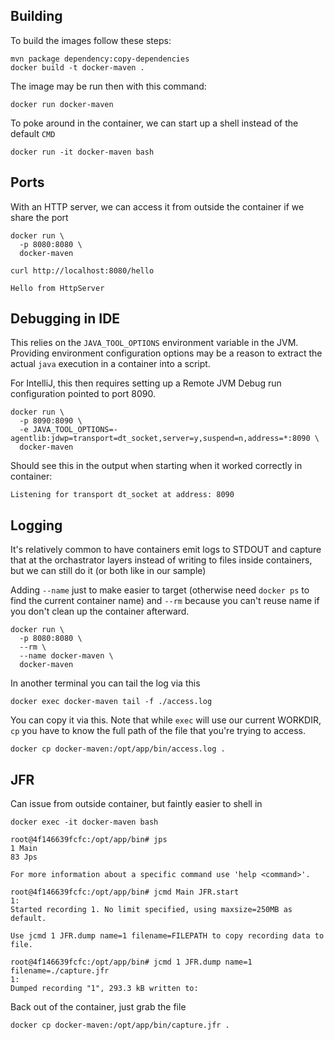 ## Building

To build the images follow these steps:

```
mvn package dependency:copy-dependencies
docker build -t docker-maven .
```

The image may be run then with this command:

```
docker run docker-maven
```

To poke around in the container, we can start up a shell instead of the default `CMD`

```
docker run -it docker-maven bash
```

## Ports

With an HTTP server, we can access it from outside the container if we share the port

```
docker run \
  -p 8080:8080 \
  docker-maven
```

```
curl http://localhost:8080/hello

Hello from HttpServer
```

## Debugging in IDE

This relies on the `JAVA_TOOL_OPTIONS` environment variable in the JVM. Providing
environment configuration options may be a reason to extract the actual `java`
execution in a container into a script.

For IntelliJ, this then requires setting up a Remote JVM Debug run configuration
pointed to port 8090.

```
docker run \
  -p 8090:8090 \
  -e JAVA_TOOL_OPTIONS=-agentlib:jdwp=transport=dt_socket,server=y,suspend=n,address=*:8090 \
  docker-maven
```

Should see this in the output when starting when it worked correctly in container:

```
Listening for transport dt_socket at address: 8090
```

## Logging

It's relatively common to have containers emit logs to STDOUT and capture that
at the orchastrator layers instead of writing to files inside containers, but
we can still do it (or both like in our sample)

Adding `--name` just to make easier to target (otherwise need `docker ps` to
find the current container name) and `--rm` because you can't reuse name if you
don't clean up the container afterward.

```
docker run \
  -p 8080:8080 \
  --rm \
  --name docker-maven \
  docker-maven
```

In another terminal you can tail the log via this

```
docker exec docker-maven tail -f ./access.log
```

You can copy it via this. Note that while `exec` will use our current WORKDIR,
`cp` you have to know the full path of the file that you're trying to access.

```
docker cp docker-maven:/opt/app/bin/access.log .
```

## JFR

Can issue from outside container, but faintly easier to shell in

```
docker exec -it docker-maven bash
```

```
root@4f146639fcfc:/opt/app/bin# jps
1 Main
83 Jps

For more information about a specific command use 'help <command>'.

root@4f146639fcfc:/opt/app/bin# jcmd Main JFR.start
1:
Started recording 1. No limit specified, using maxsize=250MB as default.

Use jcmd 1 JFR.dump name=1 filename=FILEPATH to copy recording data to file.

root@4f146639fcfc:/opt/app/bin# jcmd 1 JFR.dump name=1 filename=./capture.jfr
1:
Dumped recording "1", 293.3 kB written to:
```

Back out of the container, just grab the file

```
docker cp docker-maven:/opt/app/bin/capture.jfr .
```
